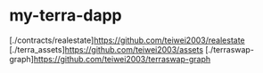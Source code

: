 # my-terra-dapp
[./contracts/realestate]https://github.com/teiwei2003/realestate
[./terra_assets]https://github.com/teiwei2003/assets
[./terraswap-graph]https://github.com/teiwei2003/terraswap-graph

